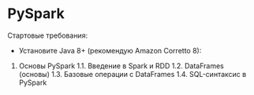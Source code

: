 # PySpark

Стартовые требования:
- Установите Java 8+ (рекомендую Amazon Corretto 8):

1. Основы PySpark
1.1. Введение в Spark и RDD
1.2. DataFrames (основы)
1.3. Базовые операции с DataFrames
1.4. SQL-синтаксис в PySpark